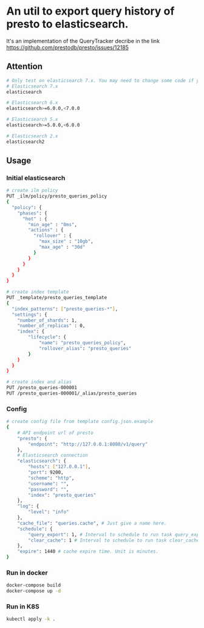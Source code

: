 # An util to export query history of presto to elasticsearch.
It's an implementation of the QueryTracker decribe in the link https://github.com/prestodb/presto/issues/12185


## Attention
```bash
# Only test on elasticsearch 7.x. You may need to change some code if you want to adopt the other version.
# Elasticsearch 7.x
elasticsearch

# Elasticsearch 6.x
elasticsearch>=6.0.0,<7.0.0

# Elasticsearch 5.x
elasticsearch>=5.0.0,<6.0.0

# Elasticsearch 2.x
elasticsearch2
```

## Usage

### Initial elasticsearch
```bash
# create ilm policy
PUT _ilm/policy/presto_queries_policy
{
  "policy": {
    "phases": {
      "hot" : {
        "min_age" : "0ms",
        "actions" : {
          "rollover" : {
            "max_size" : "10gb",
            "max_age" : "30d"
          }
        }
      }
    }
  }
}

# create index template
PUT _template/presto_queries_template
{
  "index_patterns": ["presto_queries-*"],
  "settings": {
    "number_of_shards": 1,
    "number_of_replicas" : 0,
    "index": {
        "lifecycle": {
            "name": "presto_queries_policy",
            "rollover_alias": "presto_queries"
        }
    }
  }
}

# create index and alias
PUT /presto_queries-000001
PUT /presto_queries-000001/_alias/presto_queries
```

### Config
```bash
# create config file from template config.json.example
{
    # API endpoint url of presto
    "presto": {
        "endpoint": "http://127.0.0.1:8080/v1/query"
    },
    # Elasticsearch connection
    "elasticsearch": {
        "hosts": ["127.0.0.1"],
        "port": 9200,
        "scheme": "http",
        "username": "",
        "password": "",
        "index": "presto_queries"
    },
    "log": {
        "level": "info"
    },
    "cache_file": "queries.cache", # Just give a name here.
    "schedule": {
        "query_export": 1, # Interval to schedule to run task query_export. Unit is minutes.
        "clear_cache": 1 # Interval to schedule to run task clear_cache. Unit is minutes.
    },
    "expire": 1440 # cache expire time. Unit is minutes.
}
```

### Run in docker
```bash
docker-compose build
docker-compose up -d
```

### Run in K8S
```bash
kubectl apply -k .
```
